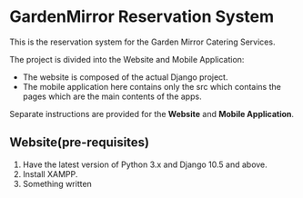 # GardenMirror Reservation System

This is the reservation system for the Garden Mirror Catering Services.

The project is divided into the Website and Mobile Application:
* The website is composed of the actual Django project.
* The mobile application here contains only the src which contains the pages which are the main contents of the apps.

Separate instructions are provided for the **Website** and **Mobile Application**.

## Website(pre-requisites)
1. Have the latest version of Python 3.x and Django 10.5 and above.
2. Install XAMPP.
3. Something written